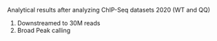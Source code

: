Analytical results after analyzing ChIP-Seq datasets 2020 (WT and QQ)
1. Downstreamed to 30M reads
2. Broad Peak calling
